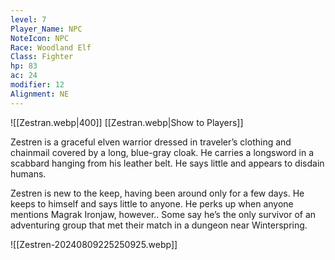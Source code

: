 ```yaml
---
level: 7
Player_Name: NPC
NoteIcon: NPC
Race: Woodland Elf
Class: Fighter
hp: 83
ac: 24
modifier: 12
Alignment: NE
---
```

![[Zestran.webp|400]]
[[Zestran.webp|Show to Players]]

Zestren is a graceful elven warrior dressed in traveler’s clothing and chainmail covered by a long, blue-gray cloak. He carries a longsword in a scabbard hanging from his leather belt. He says little and appears to disdain humans.

Zestren is new to the keep, having been around only for a few days. He keeps to himself and says little to anyone. He perks up when anyone mentions Magrak Ironjaw, however.. Some say he’s the only survivor of an adventuring group that met their match in a dungeon near Winterspring.

![[Zestren-20240809225250925.webp]]
